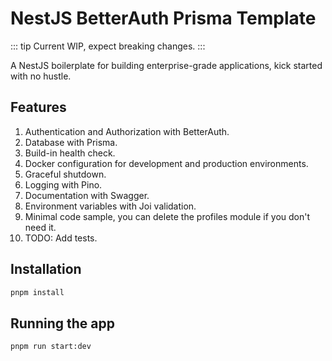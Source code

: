 # NestJS BetterAuth Prisma Template

::: tip
Current WIP, expect breaking changes.
:::

A NestJS boilerplate for building enterprise-grade applications, kick started with no hustle.

## Features

1. Authentication and Authorization with BetterAuth.
2. Database with Prisma.
3. Build-in health check.
4. Docker configuration for development and production environments.
5. Graceful shutdown.
6. Logging with Pino.
7. Documentation with Swagger.
8. Environment variables with Joi validation.
9. Minimal code sample, you can delete the profiles module if you don't need it.
10. TODO: Add tests.

## Installation

```bash
pnpm install
```

## Running the app

```bash
pnpm run start:dev
```
